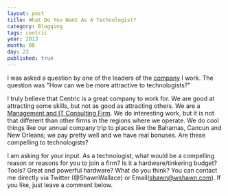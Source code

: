 ```yaml
---
layout: post
title: What Do You Want As A Technologist?
category: Blogging
tags: centric
year: 2013
month: 08
day: 23
published: true
---
```

I was asked a question by one of the leaders of the [company](https://www.centricconsulting.com) I work.  The question was "How can we be more attractive to technologists?"  

I truly believe that Centric is a great company to work for.  We are good at attracting some skills, but not as good as attracting others.  We are a [Management and IT Consulting Firm](http://centricconsulting.com/about-us/).  We do interesting work, but it is not that different than other firms in the regions where we operate.  We do cool things like our annual company trip to places like the Bahamas, Cancun and New Orleans; we pay pretty well and we have real bonuses.  Are these compelling to technologists?

I am asking for your input.  As a technologist, what would be a compelling reason or reasons for you to join a firm?  Is it a hardware/tinkering budget?  Tools?  Great and powerful hardware?  What do you think?  You can contact me directly via Twitter (@ShawnWallace) or Email(shawn@wshawn.com).  If you like, just leave a comment below.